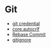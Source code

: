 Git
===

- [git credential](/Git/git-credential.md)
- [core.autocrlf](/Git/core.autocrlf.md)
- [Rebase Commit](/Git/Rebase-Commit.md)
- [gitignore](/Git/gitignore.md)
